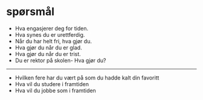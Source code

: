 # spørsmål

- Hva engasjerer deg for tiden.
- Hva synes du er urettferdig.
- Når du har helt fri, hva gjør du.
- Hva gjør du når du er glad.
- Hva gjør du når du er trist.
- Du er rektor på skolen- Hva gjør du?

---

- Hvilken fere har du vært på som du hadde kalt din favoritt
- Hva vil du studere i framtiden
- Hva vil du jobbe som i framtiden
